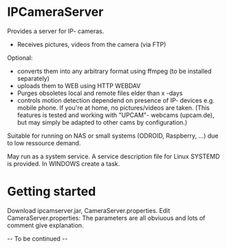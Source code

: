 # IPCameraServer
Provides a server for IP- cameras. 

- Receives pictures, videos from the camera (via FTP)

Optional:
 - converts them into any arbitrary format using ffmpeg (to be installed separately)
 - uploads them to WEB using HTTP WEBDAV
 - Purges obsoletes local and remote files elder than x -days
 - controls motion detection dependend on presence of  IP- devices e.g. mobile phone. If you're at home, no pictures/videos are taken.
     (This features is tested and working with "UPCAM"- webcams (upcam.de), but may simply be adapted to other cams by configuration.)
 
Suitable for running on NAS or small systems (ODROID, Raspberry, ...) due to low ressource demand.

May run as a system service. A service description file for Linux SYSTEMD is provided. In WINDOWS create a task. 


# Getting started
Download ipcamserver.jar, CameraServer.properties.
Edit CameraServer.properties: The parameters are all obviuous and lots of comment give explanation.

-- To be continued --
